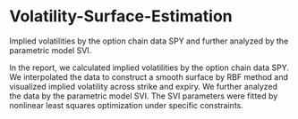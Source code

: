 # Volatility-Surface-Estimation
Implied volatilities by the option chain data SPY and further analyzed by the parametric model SVI.

In the report, we calculated implied volatilities by the option chain data SPY. We interpolated the data to construct a smooth surface by RBF method and visualized implied volatility across strike and expiry. We further analyzed the data by the parametric model SVI. The SVI parameters were fitted by nonlinear least squares optimization under specific constraints. 
